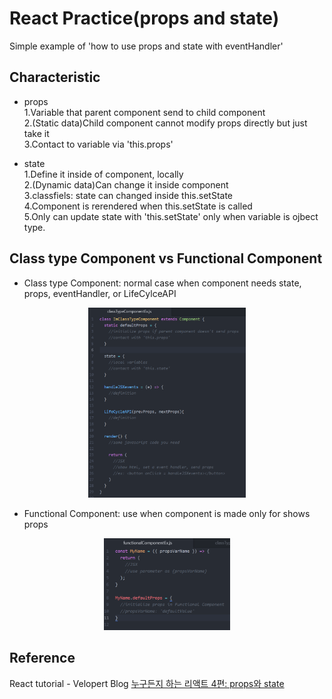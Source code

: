 # React Practice(props and state)
Simple example of 'how to use props and state with eventHandler'

## Characteristic
- props<br>
1.Variable that parent component send to child component<br>
2.(Static data)Child component cannot modify props directly but just take it<br>
3.Contact to variable via 'this.props'<br>

- state<br>
1.Define it inside of component, locally<br>
2.(Dynamic data)Can change it inside component<br>
3.classfiels: state can changed inside this.setState<br>
4.Component is rerendered when this.setState is called<br>
5.Only can update state with 'this.setState' only when variable is ojbect type.

## Class type Component vs Functional Component
- Class type Component: normal case when component needs state, props, eventHandler, or LifeCylceAPI
<p align="center">
  <img width="50%" src="./src/image/classTypeComponentImg.png">
</p>

- Functional Component: use when component is made only for shows props
<p align="center">
  <img width="40%" src="./src/image/functionalComponentImg.png">
</p>

## Reference
React tutorial - Velopert Blog [누구든지 하는 리액트 4편: props와 state](https://velopert.com/3629)
